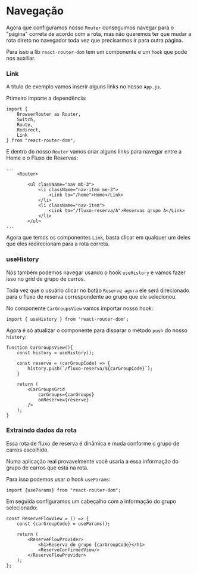 # Navegação

Agora que configuramos nosso `Router` conseguimos navegar para o "página" correta de acordo com a rota, mas não queremos ter que mudar a rota direto no navegador toda vez que precisarmos ir para outra página.

Para isso a lib `react-router-dom` tem um componente e um `hook` que pode nos auxiliar.

### Link

A título de exemplo vamos inserir alguns links no nosso `App.js`.

Primeiro importe a dependência:

```
import {
    BrowserRouter as Router,
    Switch,
    Route,
    Redirect, 
    Link
} from "react-router-dom";
```

E dentro do nosso `Router` vamos criar alguns links para navegar entre a Home e o Fluxo de Reservas:

```
...
    <Router>
    
        <ul className="nav mb-3">
            <li className="nav-item me-3">
                <Link to="/home">Home</Link>
            </li>
            <li className="nav-item">
                <Link to="/fluxo-reserva/A">Reservas grupo A</Link>
            </li>
        </ul>
...
```

Agora que temos os componentes `Link`, basta clicar em qualquer um deles que eles redirecionam para a rota correta.

### useHistory

Nós também podemos navegar usando o hook `useHistory` e vamos fazer isso no grid de grupo de carros.

Toda vez que o usuário clicar no botão `Reserve agora` ele será direcionado para o fluxo de reserva correspondente ao grupo que ele selecionou.

No componente `CarGroupsView` vamos importar nosso hook:

```
import { useHistory } from 'react-router-dom';
```

Agora é só atualizar o componente para disparar o método `push` do nosso `history`:

```
function CarGroupsView(){
    const history = useHistory();

    const reserve = (carGroupCode) => {
        history.push(`/fluxo-reserva/${carGroupCode}`);
    }

    return (
        <CarGroupsGrid
            carGroups={carGroups}
            onReserve={reserve}
        />
    );
}
```

### Extraindo dados da rota

Essa rota de fluxo de reserva é dinâmica e muda conforme o grupo de carros escolhido.

Numa aplicação real provavelmente você usaria a essa informação do grupo de carros que está na rota.

Para isso podemos usar o hook `useParams`:

```
import {useParams} from "react-router-dom";
```

Em seguida configuramos um cabeçalho com a informação do grupo selecionado:

```
const ReserveFlowView = () => {
    const {carGroupCode} = useParams();

    return (
        <ReserveFlowProvider>
            <h1>Reserva do grupo {carGroupCode}</h1>
            <ReserveConfirmedView/>
        </ReserveFlowProvider>
    );
};
```




